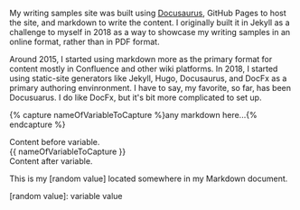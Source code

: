 My writing samples site was built using [Docusaurus](https://docusaurus.io), GitHub Pages to host the site, and markdown to write the content. I originally built it in Jekyll as a challenge to myself in 2018 as a way to showcase my writing samples in an online format, rather than in PDF format. 

Around 2015, I started using markdown more as the primary format for content mostly in Confluence and other wiki platforms. In 2018, I started using static-site generators like Jekyll, Hugo, Docusaurus, and DocFx as a primary authoring envinronment. I have to say, my favorite, so far, has been Docusuarus. I do like DocFx, but it's bit more complicated to set up.

{% capture nameOfVariableToCapture %}any markdown here...{% endcapture %}

Content before variable.<br/>
{{ nameOfVariableToCapture }}<br/>
Content after variable.<br/>

This is my [random value] located somewhere in my Markdown document.

[random value]: variable value
